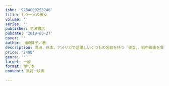 ```yaml
---
isbn: '9784000253246'
title: もう一人の彼女
volume: ''
series: ''
publisher: 岩波書店
pubdate: '2019-03-27'
cover: ''
author: 川崎賢子／著
description: 満洲，日本，アメリカで活躍しいくつもの名前を持つ「彼女」．戦中戦後を貫く新しい「彼女」の姿を描く．
price: '2400'
genre: ''
target: 一般
format: 単行本
content: 演劇・映画

---
```

